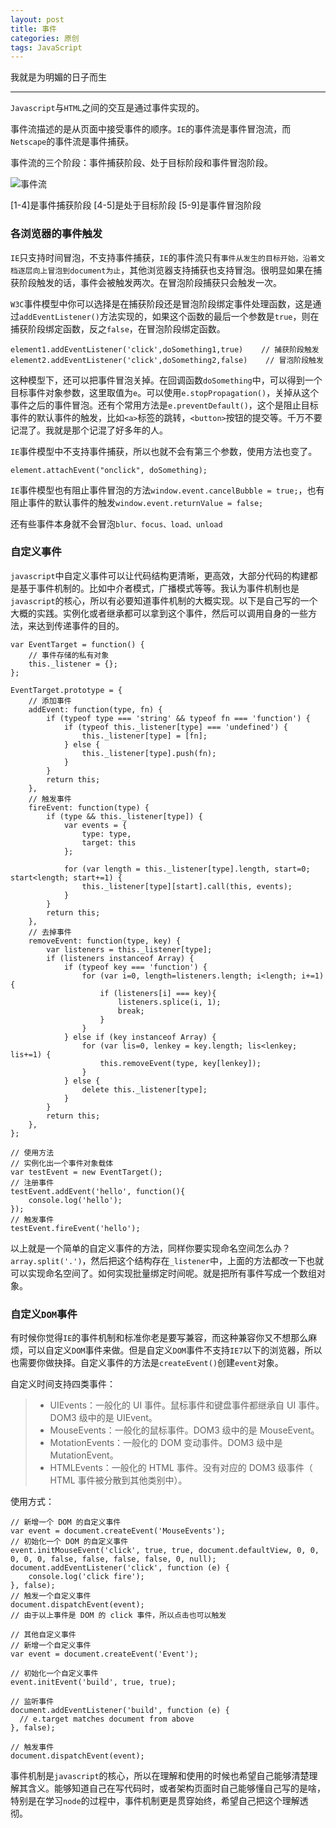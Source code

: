 ```yaml
---
layout: post
title: 事件
categories: 原创
tags: JavaScript
---
```


我就是为明媚的日子而生

<!--more-->
* * *

`Javascript`与`HTML`之间的交互是通过事件实现的。

事件流描述的是从页面中接受事件的顺序。`IE`的事件流是事件冒泡流，而`Netscape`的事件流是事件捕获。

事件流的三个阶段：事件捕获阶段、处于目标阶段和事件冒泡阶段。

![事件流](http://karynsong.github.io/static/img/event.png "事件流")

[1-4]是事件捕获阶段
[4-5]是处于目标阶段
[5-9]是事件冒泡阶段

### 各浏览器的事件触发

`IE`只支持时间冒泡，不支持事件捕获，`IE`的事件流只有`事件从发生的目标开始，沿着文档逐层向上冒泡到document为止`，其他浏览器支持捕获也支持冒泡。很明显如果在捕获阶段触发的话，事件会被触发两次。在冒泡阶段捕获只会触发一次。

`W3C`事件模型中你可以选择是在捕获阶段还是冒泡阶段绑定事件处理函数，这是通过`addEventListener()`方法实现的，如果这个函数的最后一个参数是`true`，则在捕获阶段绑定函数，反之`false`，在冒泡阶段绑定函数。

    element1.addEventListener('click',doSomething1,true)    // 捕获阶段触发
    element2.addEventListener('click',doSomething2,false)    // 冒泡阶段触发

这种模型下，还可以把事件冒泡关掉。在回调函数`doSomething`中，可以得到一个目标事件对象参数，这里取值为`e`。可以使用`e.stopPropagation()`，关掉从这个事件之后的事件冒泡。还有个常用方法是`e.preventDefault()`，这个是阻止目标事件的默认事件的触发，比如`<a>`标签的跳转，`<button>`按钮的提交等。千万不要记混了。我就是那个记混了好多年的人。

`IE`事件模型中不支持事件捕获，所以也就不会有第三个参数，使用方法也变了。

    element.attachEvent("onclick", doSomething);

`IE`事件模型也有阻止事件冒泡的方法`window.event.cancelBubble = true;`，也有阻止事件的默认事件的触发`window.event.returnValue = false;`

还有些事件本身就不会冒泡`blur、focus、load、unload`

### 自定义事件

`javascript`中自定义事件可以让代码结构更清晰，更高效，大部分代码的构建都是基于事件机制的。比如中介者模式，广播模式等等。我认为事件机制也是`javascript`的核心，所以有必要知道事件机制的大概实现。以下是自己写的一个大概的实践。实例化或者继承都可以拿到这个事件，然后可以调用自身的一些方法，来达到传递事件的目的。

    var EventTarget = function() {
        // 事件存储的私有对象
        this._listener = {};
    };

    EventTarget.prototype = {
        // 添加事件
        addEvent: function(type, fn) {
            if (typeof type === 'string' && typeof fn === 'function') {
                if (typeof this._listener[type] === 'undefined') {
                    this._listener[type] = [fn];
                } else {
                    this._listener[type].push(fn);
                }
            }
            return this;
        },
        // 触发事件
        fireEvent: function(type) {
            if (type && this._listener[type]) {
                var events = {
                    type: type,
                    target: this
                };

                for (var length = this._listener[type].length, start=0; start<length; start+=1) {
                    this._listener[type][start].call(this, events);
                }
            }
            return this;
        },
        // 去掉事件
        removeEvent: function(type, key) {
            var listeners = this._listener[type];
            if (listeners instanceof Array) {
                if (typeof key === 'function') {
                    for (var i=0, length=listeners.length; i<length; i+=1){
                        if (listeners[i] === key){
                            listeners.splice(i, 1);
                            break;
                        }
                    }
                } else if (key instanceof Array) {
                    for (var lis=0, lenkey = key.length; lis<lenkey; lis+=1) {
                        this.removeEvent(type, key[lenkey]);
                    }
                } else {
                    delete this._listener[type];
                }
            }
            return this;
        },
    };

    // 使用方法
    // 实例化出一个事件对象载体
    var testEvent = new EventTarget();
    // 注册事件
    testEvent.addEvent('hello', function(){
        console.log('hello');
    });
    // 触发事件
    testEvent.fireEvent('hello');

以上就是一个简单的自定义事件的方法，同样你要实现命名空间怎么办？`array.split('.')`，然后把这个结构存在`_listener`中，上面的方法都改一下也就可以实现命名空间了。如何实现批量绑定时间呢。就是把所有事件写成一个数组对象。

### 自定义`DOM`事件

有时候你觉得`IE`的事件机制和标准你老是要写兼容，而这种兼容你又不想那么麻烦，可以自定义`DOM`事件来做。但是自定义`DOM`事件不支持`IE7`以下的浏览器，所以也需要你做抉择。自定义事件的方法是`createEvent()`创建`event`对象。

自定义时间支持四类事件：

> * UIEvents：一般化的 UI 事件。鼠标事件和键盘事件都继承自 UI 事件。DOM3 级中的是 UIEvent。
> * MouseEvents：一般化的鼠标事件。DOM3 级中的是 MouseEvent。
> * MotationEvents：一般化的 DOM 变动事件。DOM3 级中是 MutationEvent。
> * HTMLEvents：一般化的 HTML 事件。没有对应的 DOM3 级事件（ HTML 事件被分散到其他类别中）。

使用方式：

    // 新增一个 DOM 的自定义事件
    var event = document.createEvent('MouseEvents');
    // 初始化一个 DOM 的自定义事件
    event.initMouseEvent('click', true, true, document.defaultView, 0, 0, 0, 0, 0, false, false, false, false, 0, null);
    document.addEventListener('click', function (e) {
        console.log('click fire');
    }, false);
    // 触发一个自定义事件
    document.dispatchEvent(event);
    // 由于以上事件是 DOM 的 click 事件，所以点击也可以触发

    // 其他自定义事件
    // 新增一个自定义事件
    var event = document.createEvent('Event');

    // 初始化一个自定义事件
    event.initEvent('build', true, true);

    // 监听事件
    document.addEventListener('build', function (e) {
      // e.target matches document from above
    }, false);

    // 触发事件
    document.dispatchEvent(event);

事件机制是`javascript`的核心，所以在理解和使用的时候也希望自己能够清楚理解其含义。能够知道自己在写代码时，或者架构页面时自己能够懂自己写的是啥，特别是在学习`node`的过程中，事件机制更是贯穿始终，希望自己把这个理解透彻。
